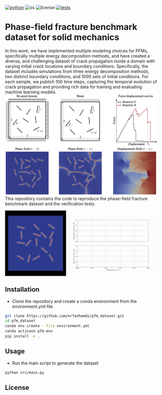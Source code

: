 [![python](https://img.shields.io/badge/python-3.10-blue.svg)](https://www.python.org/)
![os](https://img.shields.io/badge/os-ubuntu%20-blue.svg)
![license](https://img.shields.io/badge/license-MIT-green.svg)
[![tests](https://github.com/erfanhamdi/pfm_dataset/workflows/tests/badge.svg)](https://github.com/erfanhamdi/pfm_dataset/actions) 
# Phase-field fracture benchmark dataset for solid mechanics
In this work, we have implemented multiple modeling choices for PFMs, specifically multiple energy decomposition methods, and have created a diverse, and challenging dataset of crack propagation inside a domain with varying initial crack locations and boundary conditions. Specifically, the dataset includes simulations from three energy decomposition methods, two distinct boundary conditions, and 1000 sets of initial conditions. For each sample, we publish 100 time steps, capturing the temporal evolution of crack propagation and providing rich data for training and evaluating machine learning models.
![dataset](Figs/dataset-nolabel.png)
This repository contains the code to reproduce the phase-field fracture benchmark dataset and the verification tests.

![dataset](Figs/github_readme.gif)


## Installation
* Clone the repository and create a conda environment from the environment.yml file
```bash
git clone https://github.com/erfanhamdi/pfm_dataset.git
cd pfm_dataset
conda env create --file environment.yml 
conda activate pfm-env
pip install -e .
```
## Usage
* Run the main script to generate the dataset
```bash
python src/main.py
```

## License
